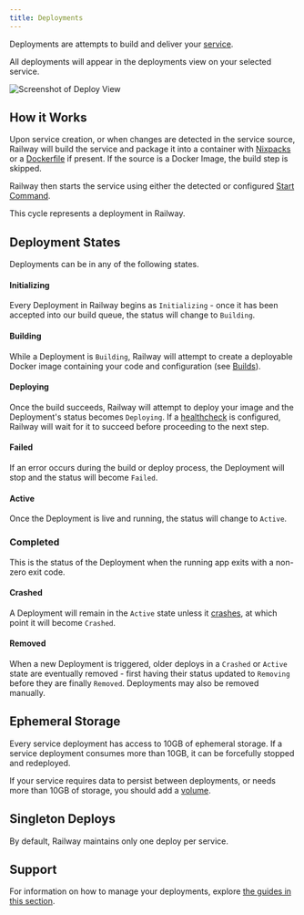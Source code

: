 ```yaml
---
title: Deployments
---
```


Deployments are attempts to build and deliver your [service](/reference/services).

All deployments will appear in the deployments view on your selected service.

<Image
src="https://res.cloudinary.com/railway/image/upload/v1645148376/docs/deployment-photo_q4q8in.png"
alt="Screenshot of Deploy View"
layout="responsive"
width={1103} height={523} quality={80} />


## How it Works

Upon service creation, or when changes are detected in the service source, Railway will build the service and package it into a container with [Nixpacks](https://nixpacks.com/docs) or a [Dockerfile](/guides/dockerfiles) if present. If the source is a Docker Image, the build step is skipped.

Railway then starts the service using either the detected or configured [Start Command](/reference/build-and-start-commands).

This cycle represents a deployment in Railway.


## Deployment States

Deployments can be in any of the following states.

#### Initializing
Every Deployment in Railway begins as `Initializing` - once it has been accepted into our build queue, the status will change to `Building`.

#### Building
While a Deployment is `Building`, Railway will attempt to create a deployable Docker image containing your code and configuration (see [Builds](/guides/builds)).

#### Deploying
Once the build succeeds, Railway will attempt to deploy your image and the Deployment's status becomes `Deploying`. If a [healthcheck](/reference/healthchecks) is configured, Railway will wait for it to succeed before proceeding to the next step.

#### Failed
If an error occurs during the build or deploy process, the Deployment will stop and the status will become `Failed`.

#### Active
Once the Deployment is live and running, the status will change to `Active`.

### Completed
This is the status of the Deployment when the running app exits with a non-zero exit code.

#### Crashed
A Deployment will remain in the `Active` state unless it [crashes](/guides/deployment-actions#restart-a-crashed-deployment), at which point it will become `Crashed`.

#### Removed
When a new Deployment is triggered, older deploys in a `Crashed` or `Active` state are eventually removed - first having their status updated to `Removing` before they are finally `Removed`. Deployments may also be removed manually.

## Ephemeral Storage

Every service deployment has access to 10GB of ephemeral storage.  If a service deployment consumes more than 10GB, it can be forcefully stopped and redeployed.

If your service requires data to persist between deployments, or needs more than 10GB of storage, you should add a [volume](/reference/volumes).

## Singleton Deploys

By default, Railway maintains only one deploy per service.

## Support

For information on how to manage your deployments, explore [the guides in this section](/guides/deployments).
